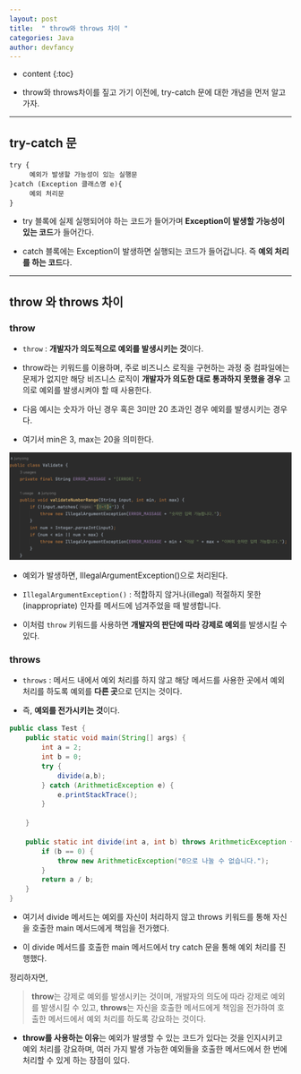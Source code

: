 ```yaml
---
layout: post
title:  " throw와 throws 차이 "
categories: Java
author: devfancy
---
```

* content
{:toc}

* throw와 throws차이를 짚고 가기 이전에, try-catch 문에 대한 개념을 먼저 알고 가자.

---

## try-catch 문

``` markdown
try {
     예외가 발생할 가능성이 있는 실행문
}catch (Exception 클래스명 e){
     예외 처리문
}
```

* try 블록에 실제 실행되어야 하는 코드가 들어가며 **Exception이 발생할 가능성이 있는 코드**가 들어간다.

* catch 블록에는 Exception이 발생하면 실행되는 코드가 들어갑니다. 즉 **예외 처리를 하는 코드**다.

---

## throw 와 throws 차이

### throw

* `throw` : **개발자가 의도적으로 예외를 발생시키는 것**이다.

* throw라는 키워드를 이용하며, 주로 비즈니스 로직을 구현하는 과정 중 컴파일에는 문제가 없지만 해당 비즈니스 로직이 **개발자가 의도한 대로 통과하지 못했을 경우** 고의로 예외를 발생시켜야 할 때 사용한다.

* 다음 예시는 숫자가 아닌 경우 혹은 3미만 20 초과인 경우 예외를 발생시키는 경우다.

* 여기서 min은 3, max는 20을 의미한다.

![](/assets/img/java/Java-Difference-Throw-Throws-1.png)

* 예외가 발생하면, IllegalArgumentException()으로 처리된다.

* `IllegalArgumentException()` : 적합하지 않거나(illegal) 적절하지 못한(inappropriate) 인자를 메서드에 넘겨주었을 때 발생합니다.

* 이처럼 `throw` 키워드를 사용하면 **개발자의 판단에 따라 강제로 예외**를 발생시킬 수 있다.

### throws

* `throws` : 메서드 내에서 예외 처리를 하지 않고 해당 메서드를 사용한 곳에서 예외 처리를 하도록 예외를 **다른 곳**으로 던지는 것이다.

* 즉, **예외를 전가시키는 것**이다.

``` java
public class Test {
	public static void main(String[] args) {
		int a = 2;
		int b = 0;
		try {
			divide(a,b);
		} catch (ArithmeticException e) {
			e.printStackTrace();
		}

	}

	public static int divide(int a, int b) throws ArithmeticException {
		if (b == 0) {
			throw new ArithmeticException("0으로 나눌 수 없습니다.");
		}
		return a / b;
	}
}
```

* 여기서 divide 메서드는 예외를 자신이 처리하지 않고 throws 키워드를 통해 자신을 호출한 main 메서드에게 책임을 전가했다.

* 이 divide 메서드를 호출한 main 메서드에서 try catch 문을 통해 예외 처리를 진행했다.

정리하자면,
> **throw**는 강제로 예외를 발생시키는 것이며, 개발자의 의도에 따라 강제로 예외를 발생시킬 수 있고,
**throws**는 자신을 호출한 메서드에게 책임을 전가하여 호출한 메서드에서 예외 처리를 하도록 강요하는 것이다.

* **throw를 사용하는 이유**는 예외가 발생할 수 있는 코드가 있다는 것을 인지시키고 예외 처리를 강요하며, 여러 가지 발생 가능한 예외들을 호출한 메서드에서 한 번에 처리할 수 있게 하는 장점이 있다. 
